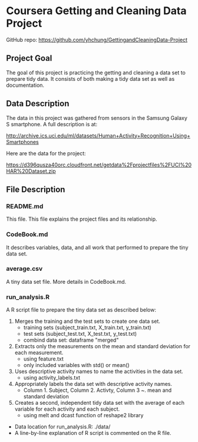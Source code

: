 Coursera Getting and Cleaning Data Project
==============================

GitHub repo: https://github.com/yhchung/GettingandCleaningData-Project


## Project Goal

The goal of this project is practicing the getting and cleaning a data set to prepare tidy data. It consists of both making a tidy data set as well as documentation.

## Data Description

The data in this project was gathered from sensors in the Samsung Galaxy S smartphone. A full description is at: 

http://archive.ics.uci.edu/ml/datasets/Human+Activity+Recognition+Using+Smartphones 

Here are the data for the project: 

https://d396qusza40orc.cloudfront.net/getdata%2Fprojectfiles%2FUCI%20HAR%20Dataset.zip 

## File Description

### README.md

This file. This file explains the project files and its relationship.

### CodeBook.md

It describes variables, data, and all work that performed to prepare the tiny data set.

### average.csv

A tiny data set file. More details in CodeBook.md.

### run_analysis.R

A R script file to prepare the tiny data set as described below:

1. Merges the training and the test sets to create one data set.
	* training sets (subject_train.txt, X_train.txt, y_train.txt)
	* test sets (subject_test.txt, X_test.txt, y_test.txt) 
	* combind data set: dataframe "merged"
2. Extracts only the measurements on the mean and standard deviation for each measurement. 
	* using feature.txt
	* only included variables with std() or mean()
3. Uses descriptive activity names to name the activities in the data set.
	* using activity_labels.txt
4. Appropriately labels the data set with descriptive activity names. 
	* Column 1. Subject, Column 2. Activty, Column 3 ~. mean and standard deviation
5. Creates a second, independent tidy data set with the average of each variable for each activity and each subject. 
	* using melt and dcast function of reshape2 library

* Data location for run_analysis.R: ./data/
* A line-by-line explanation of R script is commented on the R file.



